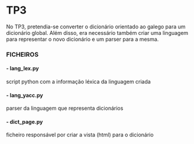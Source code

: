 # TP3

No TP3, pretendia-se converter o dicionário orientado ao galego para um dicionário global. Além disso, era necessário também criar uma linguagem para representar o novo dicionário e um parser para a mesma.

### FICHEIROS
#### - lang_lex.py
script python com a informação léxica da linguagem criada

#### - lang_yacc.py
parser da linguagem que representa dicionários

#### - dict_page.py
ficheiro responsável por criar a vista (html) para o dicionário
